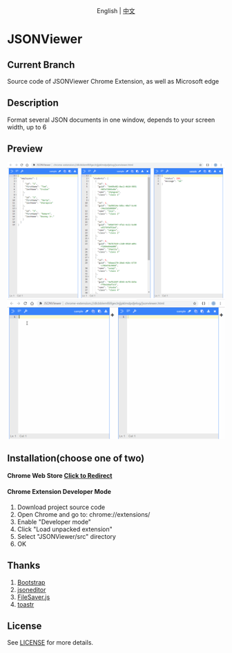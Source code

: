 <p align="center">
    <span>English</span> |  
    <a href="README.zh-cn.md">中文</a>
</p>

# JSONViewer

## Current Branch
Source code of JSONViewer Chrome Extension, as well as Microsoft edge

## Description
Format several JSON documents in one window, depends to your screen width, up to 6

## Preview
![Preview](/pic/jsonviewer.png)
![Preview](/pic/jsonviewer.gif)

## Installation(choose one of two)
#### Chrome Web Store [Click to Redirect](https://chrome.google.com/webstore/detail/jsonviewer/khbdpaabobknhhlpglenglkkhdmkfnca)

#### Chrome Extension Developer Mode
1. Download project source code
2. Open Chrome and go to: chrome://extensions/
3. Enable "Developer mode"
4. Click "Load unpacked extension"
5. Select "JSONViewer/src" directory
6. OK

## Thanks
1. [Bootstrap](https://github.com/twbs/bootstrap)
2. [jsoneditor](https://github.com/josdejong/jsoneditor)
3. [FileSaver.js](https://github.com/eligrey/FileSaver.js)
4. [toastr](https://github.com/CodeSeven/toastr)

## License
See [LICENSE](LICENSE) for more details.
